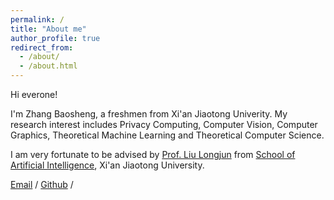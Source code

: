 ```yaml
---
permalink: /
title: "About me"
author_profile: true
redirect_from: 
  - /about/
  - /about.html
---
```


Hi everone!

I'm Zhang Baosheng, a freshmen from Xi'an Jiaotong Univerity. My research interest includes Privacy Computing, Computer Vision, Computer Graphics, Theoretical Machine Learning and Theoretical Computer Science.

I am very fortunate to be advised by [Prof. Liu Longjun](https://gr.xjtu.edu.cn/en/web/liulongjun) from [School of Artificial Intelligence](http://www.aiar.xjtu.edu.cn/), Xi'an Jiaotong University. 

[Email](2831532315@stu.xjtu.edu.cn) / [Github](https://github.com/Bosun) / 
